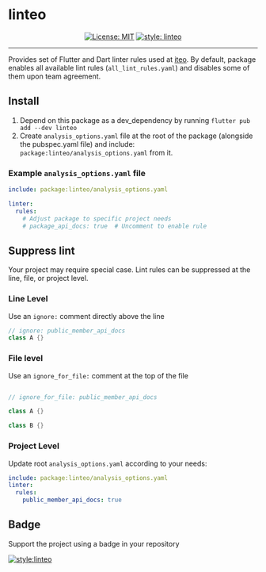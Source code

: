 # linteo

<div align="center">

[![License: MIT][license_badge]][license_badge_link]
[![style: linteo][badge]][badge_link]

</div>

---

Provides set of Flutter and Dart linter rules used at [iteo]. By default, package enables all available lint rules (`all_lint_rules.yaml`) and disables some of them upon team agreement.

## Install

1. Depend on this package as a dev_dependency by running `flutter pub add --dev linteo`
2. Create `analysis_options.yaml` file at the root of the package (alongside the pubspec.yaml file) and include: `package:linteo/analysis_options.yaml` from it.

### **Example** `analysis_options.yaml` file

```yaml
include: package:linteo/analysis_options.yaml

linter:
  rules:
    # Adjust package to specific project needs
    # package_api_docs: true  # Uncomment to enable rule
```

## Suppress lint

Your project may require special case. Lint rules can be suppressed at the line, file, or project level.

### Line Level

Use an `ignore:` comment directly above the line

```dart
// ignore: public_member_api_docs
class A {}
```

### File level

Use an `ignore_for_file:` comment at the top of the file

```dart

// ignore_for_file: public_member_api_docs

class A {}

class B {}
```

### Project Level

Update root `analysis_options.yaml` according to your needs:

```yaml
include: package:linteo/analysis_options.yaml
linter:
  rules:
    public_member_api_docs: true
```

## Badge

Support the project using a badge in your repository

[![style:linteo](https://img.shields.io/badge/style-linteo-orange)](https://pub.dev/packages/linteo)


[iteo]: https://iteo.com
[badge]: https://img.shields.io/badge/style-linteo-orange
[badge_link]: https://pub.dev/packages/linteo
[license_badge]: https://img.shields.io/badge/licence-MIT-green
[license_badge_link]: https://github.com/Iteo/linteo/blob/master/LICENSE

